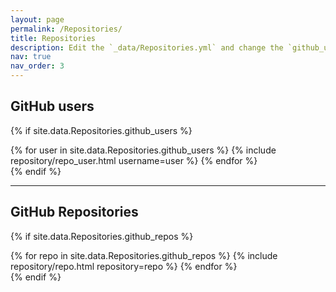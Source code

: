 ```yaml
---
layout: page
permalink: /Repositories/
title: Repositories
description: Edit the `_data/Repositories.yml` and change the `github_users` and `github_repos` lists to include your own GitHub profile and Repositories.
nav: true
nav_order: 3
---
```


## GitHub users

{% if site.data.Repositories.github_users %}
<div class="Repositories d-flex flex-wrap flex-md-row flex-column justify-content-between align-items-center">
  {% for user in site.data.Repositories.github_users %}
    {% include repository/repo_user.html username=user %}
  {% endfor %}
</div>
{% endif %}

---

## GitHub Repositories

{% if site.data.Repositories.github_repos %}
<div class="Repositories d-flex flex-wrap flex-md-row flex-column justify-content-between align-items-center">
  {% for repo in site.data.Repositories.github_repos %}
    {% include repository/repo.html repository=repo %}
  {% endfor %}
</div>
{% endif %}
